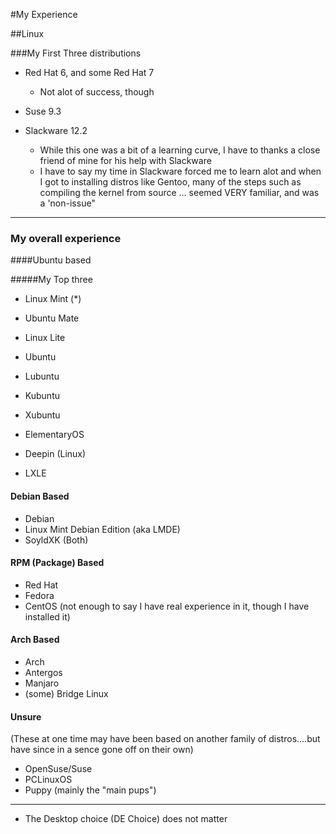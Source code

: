 #My Experience


##Linux

###My First Three distributions

-	Red Hat 6, and some Red Hat 7 
	-	 Not alot of success, though


-	Suse 9.3

-	Slackware 12.2
	
	-	While this one was a bit of a learning curve, I have to thanks a close friend of mine for his help with Slackware
	-	I have to say my time in Slackware forced me to learn alot and when I got to installing distros like Gentoo, many of the steps such as compiling the kernel from source ... seemed VERY familiar, and was a 'non-issue"
 
--- 
	
### My overall experience

####Ubuntu based 

#####My Top three 

-	Linux Mint (*)
-	Ubuntu Mate
-	Linux Lite


-	Ubuntu
-	Lubuntu
-	Kubuntu
-	Xubuntu 
-	ElementaryOS 
-	Deepin (Linux)
-	LXLE



#### Debian Based
-	Debian
-	Linux Mint Debian Edition (aka LMDE)
-	SoyldXK (Both)



#### RPM (Package) Based
-	Red Hat 
-	Fedora 
-	CentOS
(not enough to say I have real experience in it, though I have installed it)



#### Arch Based

-	Arch
-	Antergos
-	Manjaro
-	(some) Bridge Linux




#### Unsure 
(These at one time may have been based on another family of distros....but have since in a sence gone off on their own) 

-	OpenSuse/Suse
-	PCLinuxOS
-	Puppy (mainly the "main pups") 



--- 

* The Desktop choice (DE Choice) does not matter